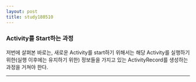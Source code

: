 ```yaml
---
layout: post
title: study180510
---
```


<h3> Activity를 Start하는 과정 </h3>

저번에 살펴본 바로는, 새로운 Activity를 start하기 위해서는 해당 Activity를 실행하기 위한(실행 이후에는 유지하기 위한) 정보들을 가지고 있는 ActivityRecord를 생성하는 과정을 거쳐야 한다. 

* * *
